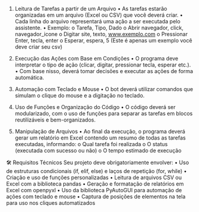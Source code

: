 1. Leitura de Tarefas a partir de um Arquivo
• As tarefas estarão organizadas em um arquivo (Excel ou CSV) que você
deverá criar.
• Cada linha do arquivo representará uma ação a ser executada pelo
assistente.
• Exemplo:
o Tarefa, Tipo, Dado
o Abrir navegador, click, navegador_icone
o Digitar site, texto, www.exemplo.com
o Pressionar Enter, tecla, enter
o Esperar, espera, 5
(Este é apenas um exemplo você deve criar seu csv)
2. Execução das Ações com Base em Condições
• O programa deve interpretar o tipo de ação (clicar, digitar, pressionar tecla,
esperar etc.).
• Com base nisso, deverá tomar decisões e executar as ações de forma
automática.

3. Automação com Teclado e Mouse
• O bot deverá utilizar comandos que simulam o clique do mouse e a
digitação no teclado.
4. Uso de Funções e Organização do Código
• O código deverá ser modularizado, com o uso de funções para separar
as tarefas em blocos reutilizáveis e bem-organizados.
5. Manipulação de Arquivos
• Ao final da execução, o programa deverá gerar um relatório em Excel
contendo um resumo de todas as tarefas executadas, informando:
o Qual tarefa foi realizada
o O status (executada com sucesso ou não)
o O tempo estimado de execução

🛠 Requisitos Técnicos
Seu projeto deve obrigatoriamente envolver:
• Uso de estruturas condicionais (if, elif, else) e laços de repetição (for,
while)
• Criação e uso de funções personalizadas
• Leitura de arquivos CSV ou Excel com a biblioteca pandas
• Geração e formatação de relatórios em Excel com openpyxl
• Uso da biblioteca PyAutoGUI para automação de ações com teclado e
mouse
• Captura de posições de elementos na tela para uso nos cliques
automatizados

